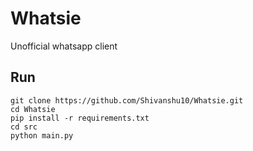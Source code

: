 # Whatsie
Unofficial whatsapp client

## Run
```
git clone https://github.com/Shivanshu10/Whatsie.git
cd Whatsie
pip install -r requirements.txt
cd src
python main.py
```
